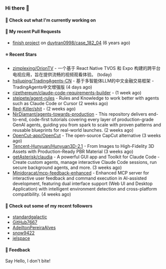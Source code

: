 ### Hi there 👋

#### 👷 Check out what I'm currently working on

#### 🔨 My recent Pull Requests

- [finish project](https://github.com/duytran0998/case_182_04/pull/1) on [duytran0998/case_182_04](https://github.com/duytran0998/case_182_04) (6 years ago)

#### ⭐ Recent Stars

- [zimplexing/OrionTV](https://github.com/zimplexing/OrionTV) - 一个基于 React Native TVOS 和 Expo 构建的跨平台电视应用，旨在提供流畅的视频观看体验。 (today)
- [hsliuping/TradingAgents-CN](https://github.com/hsliuping/TradingAgents-CN) - 基于多智能体LLM的中文金融交易框架 - TradingAgents中文增强版 (4 days ago)
- [rizethereum/claude-code-requirements-builder](https://github.com/rizethereum/claude-code-requirements-builder) -  (1 week ago)
- [steipete/agent-rules](https://github.com/steipete/agent-rules) - Rules and Knowledge to work better with agents such as Claude Code or Cursor (2 weeks ago)
- [Red-Killer/shit](https://github.com/Red-Killer/shit) -  (2 weeks ago)
- [NirDiamant/agents-towards-production](https://github.com/NirDiamant/agents-towards-production) -  This repository delivers end-to-end, code-first tutorials covering every layer of production-grade GenAI agents, guiding you from spark to scale with proven patterns and reusable blueprints for real-world launches. (2 weeks ago)
- [OpenCut-app/OpenCut](https://github.com/OpenCut-app/OpenCut) - The open-source CapCut alternative (3 weeks ago)
- [Tencent-Hunyuan/Hunyuan3D-2.1](https://github.com/Tencent-Hunyuan/Hunyuan3D-2.1) - From Images to High-Fidelity 3D Assets with Production-Ready PBR Material (3 weeks ago)
- [getAsterisk/claudia](https://github.com/getAsterisk/claudia) - A powerful GUI app and Toolkit for Claude Code - Create custom agents, manage interactive Claude Code sessions, run secure background agents, and more. (3 weeks ago)
- [Minidoracat/mcp-feedback-enhanced](https://github.com/Minidoracat/mcp-feedback-enhanced) - Enhanced MCP server for interactive user feedback and command execution in AI-assisted development, featuring dual interface support (Web UI and Desktop Application) with intelligent environment detection and cross-platform compatibility. (4 weeks ago)

#### 👯 Check out some of my recent followers

- [standardgalactic](https://github.com/standardgalactic)
- [GitHub7667](https://github.com/GitHub7667)
- [AdeiltonPereiraAlves](https://github.com/AdeiltonPereiraAlves)
- [snow9422](https://github.com/snow9422)
- [jelspace](https://github.com/jelspace)

#### 💬 Feedback

Say Hello, I don't bite!